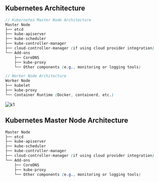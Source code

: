 ## Kubernetes Architecture

```scss
// Kubernetes Master Node Architecture
Master Node
├── etcd
├── kube-apiserver
├── kube-scheduler
├── kube-controller-manager
├── cloud-controller-manager (if using cloud provider integration)
└── Add-ons
    ├── CoreDNS
    ├── kube-proxy
    └── Other components (e.g., monitoring or logging tools)

// Worker Node Architecture
Worker Node
├── kubelet
├── kube-proxy
└── Container Runtime (Docker, containerd, etc.)

```
![k1](https://github.com/user-attachments/assets/01eec61f-e5af-467a-85b7-696bef67b78e)



## Kubernetes Master Node Architecture

```scss
Master Node
├── etcd
├── kube-apiserver
├── kube-scheduler
├── kube-controller-manager
├── cloud-controller-manager (if using cloud provider integration)
└── Add-ons
    ├── CoreDNS
    ├── kube-proxy
    └── Other components (e.g., monitoring or logging tools)
```
